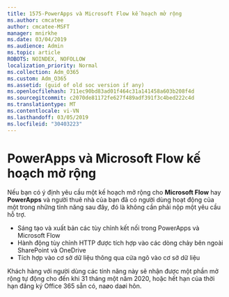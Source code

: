 ```yaml
---
title: 1575-PowerApps và Microsoft Flow kế hoạch mở rộng
ms.author: cmcatee
author: cmcatee-MSFT
manager: mnirkhe
ms.date: 03/04/2019
ms.audience: Admin
ms.topic: article
ROBOTS: NOINDEX, NOFOLLOW
localization_priority: Normal
ms.collection: Adm_O365
ms.custom: Adm_O365
ms.assetid: (guid of old soc version if any)
ms.openlocfilehash: 711ec90bd83ad01f464c31a141458a603b208f4d
ms.sourcegitcommit: c2070de81172fe627f489adf391f3c4bed222c4d
ms.translationtype: MT
ms.contentlocale: vi-VN
ms.lasthandoff: 03/05/2019
ms.locfileid: "30403223"
---
```

# <a name="powerapps-and-microsoft-flow-plan-extension"></a>PowerApps và Microsoft Flow kế hoạch mở rộng

Nếu bạn có ý định yêu cầu một kế hoạch mở rộng cho **Microsoft Flow** hay **PowerApps** và người thuê nhà của bạn đã có người dùng hoạt động của một trong những tính năng sau đây, đó là không cần phải nộp một yêu cầu hỗ trợ.

- Sáng tạo và xuất bản các tùy chỉnh kết nối trong PowerApps và Microsoft Flow
- Hành động tùy chỉnh HTTP được tích hợp vào các dòng chảy bên ngoài SharePoint và OneDrive
- Tích hợp vào cơ sở dữ liệu thông qua cửa ngõ vào cơ sở dữ liệu

Khách hàng với người dùng các tính năng này sẽ nhận được một phần mở rộng tự động cho đến khi 31 tháng một năm 2020, hoặc hết hạn của thời hạn đăng ký Office 365 sẵn có, naøo daøi hôn.